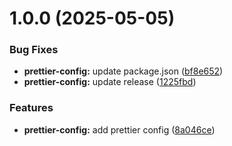 # 1.0.0 (2025-05-05)

### Bug Fixes

- **prettier-config:** update package.json ([bf8e652](https://github.com/Seungwoo321/code-style/commit/bf8e65242a906b84e3fbe5f96a61dd74e3b6eedf))
- **prettier-config:** update release ([1225fbd](https://github.com/Seungwoo321/code-style/commit/1225fbdaec78094e2e866d02e206e5cd69e0b98f))

### Features

- **prettier-config:** add prettier config ([8a046ce](https://github.com/Seungwoo321/code-style/commit/8a046ce1d3b899b79c397e29420e64cf2a2ad17f))

